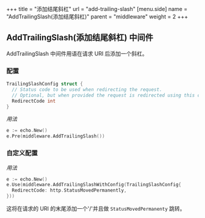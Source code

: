 +++
title = "添加结尾斜杠"
url = "add-trailing-slash"
[menu.side]
  name = "AddTrailingSlash(添加结尾斜杠)"
  parent = "middleware"
  weight = 2
+++

## AddTrailingSlash(添加结尾斜杠) 中间件

AddTrailingSlash 中间件用语在请求 URI 后添加一个斜杠。

### 配置

```go
TrailingSlashConfig struct {
  // Status code to be used when redirecting the request.
  // Optional, but when provided the request is redirected using this code.
  RedirectCode int
}
```

*用法*

```go
e := echo.New()
e.Pre(middleware.AddTrailingSlash())
```

### 自定义配置

*用法*

```go
e := echo.New()
e.Use(middleware.AddTrailingSlashWithConfig(TrailingSlashConfig{
  RedirectCode: http.StatusMovedPermanently,
}))
```

这将在请求的 URI 的末尾添加一个'/'并且做 `StatusMovedPermanenty` 跳转。
